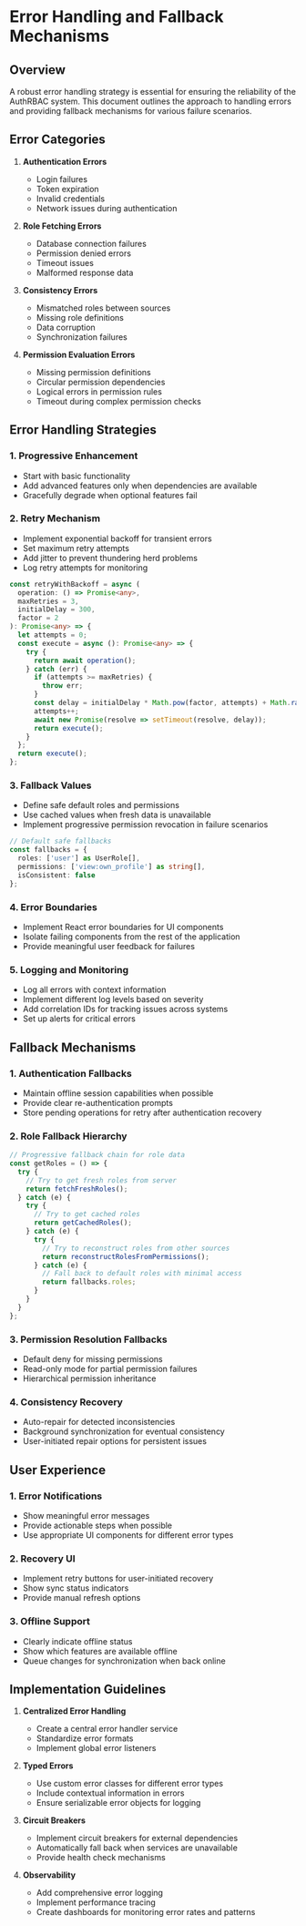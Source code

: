 
# Error Handling and Fallback Mechanisms

## Overview

A robust error handling strategy is essential for ensuring the reliability of the AuthRBAC system. This document outlines the approach to handling errors and providing fallback mechanisms for various failure scenarios.

## Error Categories

1. **Authentication Errors**
   - Login failures
   - Token expiration
   - Invalid credentials
   - Network issues during authentication

2. **Role Fetching Errors**
   - Database connection failures
   - Permission denied errors
   - Timeout issues
   - Malformed response data

3. **Consistency Errors**
   - Mismatched roles between sources
   - Missing role definitions
   - Data corruption
   - Synchronization failures

4. **Permission Evaluation Errors**
   - Missing permission definitions
   - Circular permission dependencies
   - Logical errors in permission rules
   - Timeout during complex permission checks

## Error Handling Strategies

### 1. Progressive Enhancement

- Start with basic functionality
- Add advanced features only when dependencies are available
- Gracefully degrade when optional features fail

### 2. Retry Mechanism

- Implement exponential backoff for transient errors
- Set maximum retry attempts
- Add jitter to prevent thundering herd problems
- Log retry attempts for monitoring

```typescript
const retryWithBackoff = async (
  operation: () => Promise<any>,
  maxRetries = 3,
  initialDelay = 300,
  factor = 2
): Promise<any> => {
  let attempts = 0;
  const execute = async (): Promise<any> => {
    try {
      return await operation();
    } catch (err) {
      if (attempts >= maxRetries) {
        throw err;
      }
      const delay = initialDelay * Math.pow(factor, attempts) + Math.random() * 100;
      attempts++;
      await new Promise(resolve => setTimeout(resolve, delay));
      return execute();
    }
  };
  return execute();
};
```

### 3. Fallback Values

- Define safe default roles and permissions
- Use cached values when fresh data is unavailable
- Implement progressive permission revocation in failure scenarios

```typescript
// Default safe fallbacks
const fallbacks = {
  roles: ['user'] as UserRole[],
  permissions: ['view:own_profile'] as string[],
  isConsistent: false
};
```

### 4. Error Boundaries

- Implement React error boundaries for UI components
- Isolate failing components from the rest of the application
- Provide meaningful user feedback for failures

### 5. Logging and Monitoring

- Log all errors with context information
- Implement different log levels based on severity
- Add correlation IDs for tracking issues across systems
- Set up alerts for critical errors

## Fallback Mechanisms

### 1. Authentication Fallbacks

- Maintain offline session capabilities when possible
- Provide clear re-authentication prompts
- Store pending operations for retry after authentication recovery

### 2. Role Fallback Hierarchy

```typescript
// Progressive fallback chain for role data
const getRoles = () => {
  try {
    // Try to get fresh roles from server
    return fetchFreshRoles();
  } catch (e) {
    try {
      // Try to get cached roles
      return getCachedRoles();
    } catch (e) {
      try {
        // Try to reconstruct roles from other sources
        return reconstructRolesFromPermissions();
      } catch (e) {
        // Fall back to default roles with minimal access
        return fallbacks.roles;
      }
    }
  }
};
```

### 3. Permission Resolution Fallbacks

- Default deny for missing permissions
- Read-only mode for partial permission failures
- Hierarchical permission inheritance

### 4. Consistency Recovery

- Auto-repair for detected inconsistencies
- Background synchronization for eventual consistency
- User-initiated repair options for persistent issues

## User Experience

### 1. Error Notifications

- Show meaningful error messages
- Provide actionable steps when possible
- Use appropriate UI components for different error types

### 2. Recovery UI

- Implement retry buttons for user-initiated recovery
- Show sync status indicators
- Provide manual refresh options

### 3. Offline Support

- Clearly indicate offline status
- Show which features are available offline
- Queue changes for synchronization when back online

## Implementation Guidelines

1. **Centralized Error Handling**
   - Create a central error handler service
   - Standardize error formats
   - Implement global error listeners

2. **Typed Errors**
   - Use custom error classes for different error types
   - Include contextual information in errors
   - Ensure serializable error objects for logging

3. **Circuit Breakers**
   - Implement circuit breakers for external dependencies
   - Automatically fall back when services are unavailable
   - Provide health check mechanisms

4. **Observability**
   - Add comprehensive error logging
   - Implement performance tracing
   - Create dashboards for monitoring error rates and patterns

